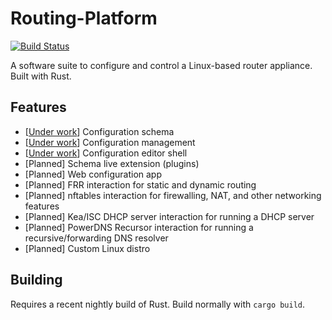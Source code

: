# Routing-Platform

[![Build Status](https://api.travis-ci.org/Spanfile/Routing-Platform.svg?branch=master)](https://travis-ci.org/Spanfile/Routing-Platform)

A software suite to configure and control a Linux-based router appliance. Built with Rust.

## Features
* [[Under work](crates/rp_schema)] Configuration schema
* [[Under work](crates/rp_config)] Configuration management
* [[Under work](crates/rp_shell)] Configuration editor shell
* [Planned] Schema live extension (plugins)
* [Planned] Web configuration app
* [Planned] FRR interaction for static and dynamic routing
* [Planned] nftables interaction for firewalling, NAT, and other networking features
* [Planned] Kea/ISC DHCP server interaction for running a DHCP server
* [Planned] PowerDNS Recursor interaction for running a recursive/forwarding DNS resolver
* [Planned] Custom Linux distro

## Building

Requires a recent nightly build of Rust. Build normally with `cargo build`.
